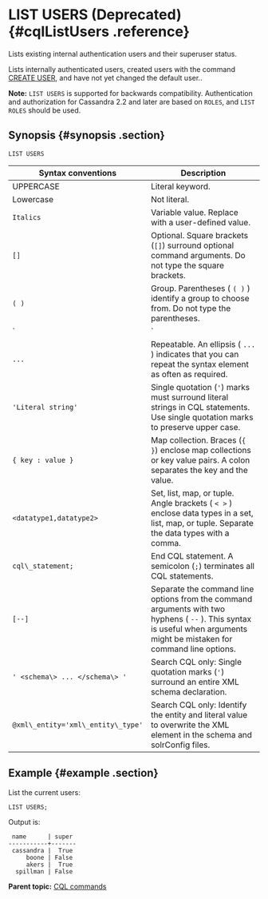 # LIST USERS \(Deprecated\) {#cqlListUsers .reference}

Lists existing internal authentication users and their superuser status.

Lists internally authenticated users, created users with the command [CREATE USER](cqlCreateUser.md), and have not yet changed the default user..

**Note:** `LIST USERS` is supported for backwards compatibility. Authentication and authorization for Cassandra 2.2 and later are based on `ROLES`, and `LIST ROLES` should be used.

## Synopsis {#synopsis .section}

```
LIST USERS
```

|Syntax conventions|Description|
|------------------|-----------|
|UPPERCASE|Literal keyword.|
|Lowercase|Not literal.|
|`Italics`|Variable value. Replace with a user-defined value.|
|`[]`|Optional. Square brackets \(`[]`\) surround optional command arguments. Do not type the square brackets.|
|`( )`|Group. Parentheses \( `( )` \) identify a group to choose from. Do not type the parentheses.|
|`|`|Or. A vertical bar \(`|`\) separates alternative elements. Type any one of the elements. Do not type the vertical bar.|
|`...`|Repeatable. An ellipsis \( `...` \) indicates that you can repeat the syntax element as often as required.|
|`'Literal string'`|Single quotation \(`'`\) marks must surround literal strings in CQL statements. Use single quotation marks to preserve upper case.|
|`{ key : value }`|Map collection. Braces \(`{ }`\) enclose map collections or key value pairs. A colon separates the key and the value.|
|`<datatype1,datatype2>`|Set, list, map, or tuple. Angle brackets \( `< >` \) enclose data types in a set, list, map, or tuple. Separate the data types with a comma.|
|`cql\_statement;`|End CQL statement. A semicolon \(`;`\) terminates all CQL statements.|
|`[--]`|Separate the command line options from the command arguments with two hyphens \( `--` \). This syntax is useful when arguments might be mistaken for command line options.|
|`' <schema\> ... </schema\> '`|Search CQL only: Single quotation marks \(`'`\) surround an entire XML schema declaration.|
|`@xml\_entity='xml\_entity\_type'`|Search CQL only: Identify the entity and literal value to overwrite the XML element in the schema and solrConfig files.|

## Example {#example .section}

List the current users:

```screen
LIST USERS;
```

Output is:

```
 name      | super
-----------+-------
 cassandra |  True
     boone | False
     akers |  True
  spillman | False
```

**Parent topic:** [CQL commands](../../cql/cql_reference/cqlCommandsTOC.md)

